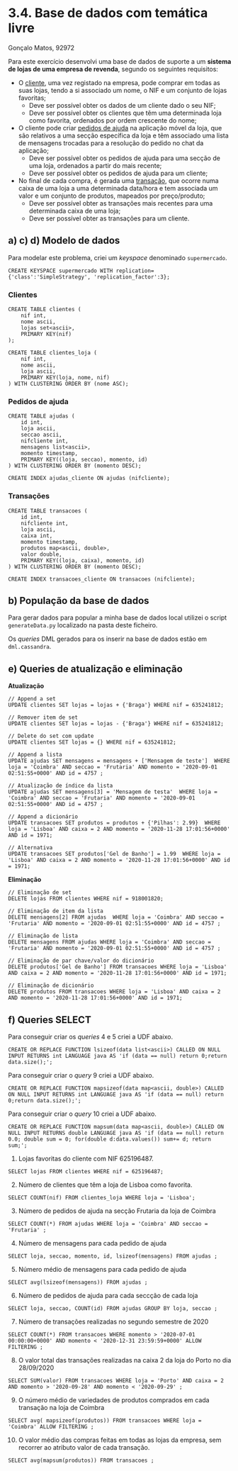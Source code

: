 # 3.4. Base de dados com temática livre

Gonçalo Matos, 92972



Para este exercício desenvolvi uma base de dados de suporte a um **sistema de lojas de uma empresa de revenda**, segundo os seguintes requisitos:

- O <u>cliente</u>, uma vez registado na empresa, pode comprar em todas as suas lojas, tendo a si associado um nome, o NIF e um conjunto de lojas favoritas;
  - Deve ser possível obter os dados de um cliente dado o seu NIF;
  - Deve ser possível obter os clientes que têm uma determinada loja como favorita, ordenados por ordem crescente do nome;
- O cliente pode criar <u>pedidos de ajuda</u> na aplicação móvel da loja, que são relativos a uma secção específica da loja e têm associado uma lista de mensagens trocadas para a resolução do pedido no chat da aplicação;
  - Deve ser possível obter os pedidos de ajuda para uma secção de uma loja, ordenados a partir do mais recente;
  - Deve ser possível obter os pedidos de ajuda para um cliente;
- No final de cada compra, é gerada uma <u>transação</u>, que ocorre numa caixa de uma loja a uma determinada data/hora e tem associada um valor e um conjunto de produtos, mapeados por preço/produto;
  - Deve ser possível obter as transações mais recentes para uma determinada caixa de uma loja;
  - Deve ser possível obter as transações para um cliente.



## a) c) d) Modelo de dados

Para modelar este problema, criei um *keyspace* denominado `supermercado`.

```cassandra
CREATE KEYSPACE supermercado WITH replication={'class':'SimpleStrategy', 'replication_factor':3};
```



### Clientes

```cassandra
CREATE TABLE clientes (
	nif int,
    nome ascii,
    lojas set<ascii>,
    PRIMARY KEY(nif)
);
```

```cassandra
CREATE TABLE clientes_loja (
	nif int,
    nome ascii,
    loja ascii,
    PRIMARY KEY(loja, nome, nif)
) WITH CLUSTERING ORDER BY (nome ASC);
```



### Pedidos de ajuda

```cassandra
CREATE TABLE ajudas (
	id int,
    loja ascii,
    seccao ascii,
    nifcliente int,
    mensagens list<ascii>,
    momento timestamp,
    PRIMARY KEY((loja, seccao), momento, id)
) WITH CLUSTERING ORDER BY (momento DESC);
```

```cassandra
CREATE INDEX ajudas_cliente ON ajudas (nifcliente);
```



### Transações

```cassandra
CREATE TABLE transacoes (
	id int,
    nifcliente int,
    loja ascii,
    caixa int,
    momento timestamp,
    produtos map<ascii, double>,
    valor double,
    PRIMARY KEY((loja, caixa), momento, id)
) WITH CLUSTERING ORDER BY (momento DESC);
```

```cassandra
CREATE INDEX transacoes_cliente ON transacoes (nifcliente);
```



## b) População da base de dados

Para gerar dados para popular a minha base de dados local utilizei o script `generateData.py` localizado na pasta deste ficheiro.

Os *queries* DML gerados para os inserir na base de dados estão em `dml.cassandra`.



## e) Queries de atualização e eliminação

**Atualização**

```cassandra
// Append a set
UPDATE clientes SET lojas = lojas + {'Braga'} WHERE nif = 635241812;

// Remover item de set
UPDATE clientes SET lojas = lojas - {'Braga'} WHERE nif = 635241812;

// Delete do set com update
UPDATE clientes SET lojas = {} WHERE nif = 635241812;

// Append a lista
UPDATE ajudas SET mensagens = mensagens + ['Mensagem de teste']  WHERE loja = 'Coimbra' AND seccao = 'Frutaria' AND momento = '2020-09-01 02:51:55+0000' AND id = 4757 ;

// Atualização de índice da lista
UPDATE ajudas SET mensagens[3] = 'Mensagem de testa'  WHERE loja = 'Coimbra' AND seccao = 'Frutaria' AND momento = '2020-09-01 02:51:55+0000' AND id = 4757 ;

// Append a dicionário
UPDATE transacoes SET produtos = produtos + {'Pilhas': 2.99}  WHERE loja = 'Lisboa' AND caixa = 2 AND momento = '2020-11-28 17:01:56+0000' AND id = 1971;

// Alternativa
UPDATE transacoes SET produtos['Gel de Banho'] = 1.99  WHERE loja = 'Lisboa' AND caixa = 2 AND momento = '2020-11-28 17:01:56+0000' AND id = 1971;
```



**Eliminação**

```cassandra
// Eliminação de set
DELETE lojas FROM clientes WHERE nif = 918001820;

// Eliminação de item da lista
DELETE mensagens[2] FROM ajudas  WHERE loja = 'Coimbra' AND seccao = 'Frutaria' AND momento = '2020-09-01 02:51:55+0000' AND id = 4757 ;

// Eliminação de lista
DELETE mensagens FROM ajudas WHERE loja = 'Coimbra' AND seccao = 'Frutaria' AND momento = '2020-09-01 02:51:55+0000' AND id = 4757 ;

// Eliminação de par chave/valor do dicionário
DELETE produtos['Gel de Banho'] FROM transacoes WHERE loja = 'Lisboa' AND caixa = 2 AND momento = '2020-11-28 17:01:56+0000' AND id = 1971;

// Eliminação de dicionário
DELETE produtos FROM transacoes WHERE loja = 'Lisboa' AND caixa = 2 AND momento = '2020-11-28 17:01:56+0000' AND id = 1971;
```



## f) Queries SELECT

Para conseguir criar os *queries* 4 e 5 criei a UDF abaixo.

```cassandra
CREATE OR REPLACE FUNCTION lsizeof(data list<ascii>) CALLED ON NULL INPUT RETURNS int LANGUAGE java AS 'if (data == null) return 0;return data.size();';
```

Para conseguir criar o *query* 9 criei a UDF abaixo.

```cassandra
CREATE OR REPLACE FUNCTION mapsizeof(data map<ascii, double>) CALLED ON NULL INPUT RETURNS int LANGUAGE java AS 'if (data == null) return 0;return data.size();';
```

Para conseguir criar o *query* 10 criei a UDF abaixo.

```cassandra
CREATE OR REPLACE FUNCTION mapsum(data map<ascii, double>) CALLED ON NULL INPUT RETURNS double LANGUAGE java AS 'if (data == null) return 0.0; double sum = 0; for(double d:data.values()) sum+= d; return sum;';
```



1. Lojas favoritas do cliente com NIF 625196487.

```cassandra
SELECT lojas FROM clientes WHERE nif = 625196487;
```

2. Número de clientes que têm a loja de Lisboa como favorita.

```cassandra
SELECT COUNT(nif) FROM clientes_loja WHERE loja = 'Lisboa';
```

3. Número de pedidos de ajuda na secção Frutaria da loja de Coimbra

```cassandra
SELECT COUNT(*) FROM ajudas WHERE loja = 'Coimbra' AND seccao = 'Frutaria' ;
```

4. Número de mensagens para cada pedido de ajuda

```cassandra
SELECT loja, seccao, momento, id, lsizeof(mensagens) FROM ajudas ;
```

5. Número médio de mensagens para cada pedido de ajuda

```cassandra
SELECT avg(lsizeof(mensagens)) FROM ajudas ; 
```

6. Número de pedidos de ajuda para cada seccção de cada loja

```cassandra
SELECT loja, seccao, COUNT(id) FROM ajudas GROUP BY loja, seccao ;
```

7. Número de transações realizadas no segundo semestre de 2020

```cassandra
SELECT COUNT(*) FROM transacoes WHERE momento > '2020-07-01 00:00:00+0000' AND momento < '2020-12-31 23:59:59+0000' ALLOW FILTERING ;
```

8. O valor total das transações realizadas na caixa 2 da loja do Porto no dia 28/09/2020

```cassandra
SELECT SUM(valor) FROM transacoes WHERE loja = 'Porto' AND caixa = 2 AND momento > '2020-09-28' AND momento < '2020-09-29' ;
```

9. O número médio de variedades de produtos comprados em cada transação na loja de Coimbra

```cassandra
SELECT avg( mapsizeof(produtos)) FROM transacoes WHERE loja = 'Coimbra' ALLOW FILTERING ;
```

10. O valor médio das compras feitas em todas as lojas da empresa, sem recorrer ao atributo valor de cada transação.

```cassandra
SELECT avg(mapsum(produtos)) FROM transacoes ;
```

